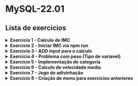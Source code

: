 # MySQL-22.01

## Lista de exercicios

<details>
	<summary><strong>Exercicio 1 - Calculo de IMC</strong></summary><br />
   
🚀 Crie um script para calcular o Índice de Massa Corporal (IMC) de uma pessoa.
	
	* A fórmula para calcular o IMC é peso / altura ^ 2. Obs: Lembre-se que a altura é em metros, caso deseje usar em centímetros a conversão para metros será necessária.
	* Comece criando um novo pacote node com npm init e respondendo às perguntas do npm.
	* Por enquanto, não se preocupe em pedir input da pessoa usuária. Utilize valores fixos para peso e altura.
	* Armazene o script no arquivo imc.js.
</details>

<details>
   <summary><strong>Exercicio 2 - Iniciar IMC via npm run</strong></summary><br />
   
🚀 Agora, permita que o script seja executado através do comando npm run imc
	
	* O novo script criado deve conter o comando que chama o node para executar o arquivo imc.js.
</details>

<details>
   <summary><strong>Exercicio 3 - ADD input para o calculo</strong></summary><br />
   
🚀 Chegou a hora de tornar nosso script mais interativo! Vamos adicionar input de quem usa.
	
	* Edite o código para que os valores de peso e altura sejam informados pela pessoa ao responder as perguntas "Qual seu peso?" e "Qual sua altura?" no terminal utilizando a lib readline-sync.
</details>

<details>
	<summary><strong>Exercicio 4 - Problema com peso (Tipo de variavel)</strong></summary><br />
   
Agora temos um problema: peso não é um número inteiro! Isso quer dizer que precisamos mudar um pouco a forma como solicitamos o input desse dado.
	
	* O pacote readline-sync possui uma função específica para tratar esses casos. Consulte a documentação do pacote e encontre o método adequado para realizar input de floats.
	* Encontrou a função? Show! Agora utilize-a para solicitar o input de peso.
</details>

<details>
	<summary><strong>Exercicio 5 - Implementação de categoria</strong></summary><br />
   
Vamos sofisticar um pouco mais nosso script. Além de imprimir o IMC na tela, imprima também em qual categoria da tabela abaixo aquele IMC se enquadra:
Considere a seguinte tabela para classificar a situação do IMC:
	
IMC | Situação
:---:|:----:
Abaixo de 18,5 |	Abaixo do peso (magreza)
Entre 18,5 e 24,9 |	Peso normal
Entre 25,0 e 29,9 |	Acima do peso (sobrepeso)
Entre 30,0 e 34,9 |	Obesidade grau I
Entre 35,0 e 39,9 |	Obesidade grau II
40,0 e acima |	Obesidade graus III e IV
</details>

<details>
	<summary><strong>Exercicio 6 - Calculo de velocidade media</strong></summary><br />
   
Crie um script para calcular a velocidade média de um carro numa corrida.
	
	* A fórmula para calcular velocidade média é distância / tempo.	
	* Armazene o script no arquivo velocidade.js.
	* Agora, permita que o script seja executado através do comando npm run velocidade. Para isso, crie a chave velocidade dentro do objeto scripts no package.json.
	* Utilize o readline-sync para solicitar os dados à pessoa.
	* Considere a distância em metros e o tempo em segundos. Repare que, agora, estamos trabalhando com números inteiros.
</details>

<details>
	<summary><strong>Exercicio 7 - Jogo de adivinhação</strong></summary><br />
   
Crie um "jogo de adivinhação" em que a pessoa ganha se acertar qual foi o número aleatório gerado.
	
	* O script deve ser executado através do comando npm run sorteio.
	* Utilize o readline-sync para realizar input de dados.
	* Armazene o script em sorteio.js.
	* O número gerado deve ser um inteiro entre 0 e 10.
	* Caso a pessoa acerte o número, exiba na tela "Parabéns, número correto!".
	* Caso a pessoa erre o número, exiba na tela "Opa, não foi dessa vez. O número era [número sorteado]".
	* Ao final, pergunte se a pessoa deseja jogar novamente. Se sim, volte ao começo do script.
</details>

<details>
	<summary><strong>Exercicio 8 - Criação de menu para exercicios anteriores</strong></summary><br />
   
Crie um arquivo index.js que pergunta qual dos scripts que foram criados anteriormente deve ser executado.
	
	* O script deve ser acionado através do comando npm start.
	* Utilize o readline-sync para realizar o input de dados.
	* Quando executado, o script deve exibir uma lista numerada dos scripts disponíveis.
	* Ao digitar o número de um script e pressionar enter, o script deve ser executado.
	* Você pode utilizar o require para executar o script em questão.
</details>
